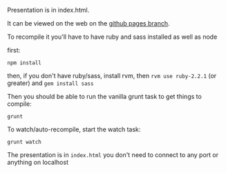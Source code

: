 Presentation is in index.html.

It can be viewed on the web on the [github pages branch](http://tednaleid.github.io/decoupling-microservices-presentation/).

To recompile it you'll have to have ruby and sass installed as well as node

first:

    npm install

then, if you don't have ruby/sass, install rvm, then `rvm use ruby-2.2.1` (or greater) and `gem install sass`

Then you should be able to run the vanilla grunt task to get things to compile:

    grunt

To watch/auto-recompile, start the watch task:

    grunt watch

The presentation is in `index.html` you don't need to connect to any port or anything on localhost

